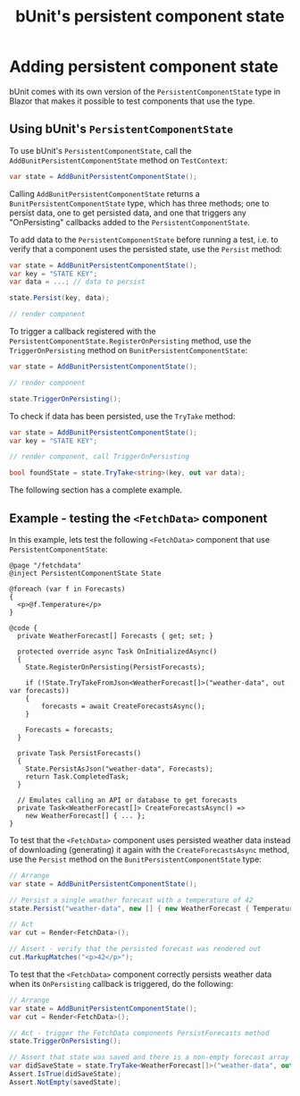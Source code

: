 ﻿---
uid: bunit-persistentcomponentstate
title: bUnit's persistent component state
---

# Adding persistent component state

bUnit comes with its own version of the `PersistentComponentState` type in Blazor that makes it possible to test components that use the type.

## Using bUnit's `PersistentComponentState`

To use bUnit's `PersistentComponentState`, call the `AddBunitPersistentComponentState` method on `TestContext`:

```csharp
var state = AddBunitPersistentComponentState();
```

Calling `AddBunitPersistentComponentState` returns a `BunitPersistentComponentState` type, which has three methods; one to persist data, one to get persisted data, and one that triggers any "OnPersisting" callbacks added to the `PersistentComponentState`.

To add data to the `PersistentComponentState` before running a test, i.e. to verify that a component uses the persisted state, use the `Persist` method:

```csharp
var state = AddBunitPersistentComponentState();
var key = "STATE KEY";
var data = ...; // data to persist

state.Persist(key, data);

// render component
```
To trigger a callback registered with the `PersistentComponentState.RegisterOnPersisting` method, use the `TriggerOnPersisting` method on `BunitPersistentComponentState`:

```csharp
var state = AddBunitPersistentComponentState();

// render component

state.TriggerOnPersisting();
```

To check if data has been persisted, use the `TryTake` method:

```csharp
var state = AddBunitPersistentComponentState();
var key = "STATE KEY";

// render component, call TriggerOnPersisting

bool foundState = state.TryTake<string>(key, out var data);
```

The following section has a complete example.

## Example - testing the `<FetchData>` component

In this example, lets test the following `<FetchData>` component that use `PersistentComponentState`:

```cshtml
@page "/fetchdata"
@inject PersistentComponentState State

@foreach (var f in Forecasts)
{
  <p>@f.Temperature</p>
}

@code {
  private WeatherForecast[] Forecasts { get; set; }

  protected override async Task OnInitializedAsync()
  {
    State.RegisterOnPersisting(PersistForecasts);
    
    if (!State.TryTakeFromJson<WeatherForecast[]>("weather-data", out var forecasts))
    {
        forecasts = await CreateForecastsAsync();
    }
    
    Forecasts = forecasts;
  }

  private Task PersistForecasts()
  {
    State.PersistAsJson("weather-data", Forecasts);
    return Task.CompletedTask;
  }

  // Emulates calling an API or database to get forecasts
  private Task<WeatherForecast[]> CreateForecastsAsync() =>
    new WeatherForecast[] { ... };
}
```

To test that the `<FetchData>` component uses persisted weather data instead of downloading (generating) it again with the `CreateForecastsAsync` method, use the `Persist` method on the `BunitPersistentComponentState` type:

```csharp
// Arrange
var state = AddBunitPersistentComponentState();

// Persist a single weather forecast with a temperature of 42
state.Persist("weather-data", new [] { new WeatherForecast { Temperature = 42 } });

// Act
var cut = Render<FetchData>();

// Assert - verify that the persisted forecast was rendered out
cut.MarkupMatches("<p>42</p>");
```    

To test that the `<FetchData>` component correctly persists weather data when its `OnPersisting` callback is triggered, do the following:

```csharp
// Arrange
var state = AddBunitPersistentComponentState();
var cut = Render<FetchData>();

// Act - trigger the FetchData components PersistForecasts method
state.TriggerOnPersisting();

// Assert that state was saved and there is a non-empty forecast array returned
var didSaveState = state.TryTake<WeatherForecast[]>("weather-data", out var savedState);
Assert.IsTrue(didSaveState);
Assert.NotEmpty(savedState);
```   

